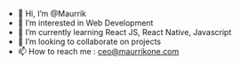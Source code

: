 - 👋 Hi, I’m @Maurrik
- 👀 I’m interested in Web Development
- 🌱 I’m currently learning React JS, React Native, Javascript
- 💞️ I’m looking to collaborate on projects
- 📫 How to reach me : ceo@maurrikone.com

<!---
Maurrik/Maurrik is a ✨ special ✨ repository because its `README.md` (this file) appears on your GitHub profile.
You can click the Preview link to take a look at your changes.
--->
